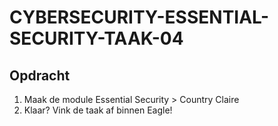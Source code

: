 # CYBERSECURITY-ESSENTIAL-SECURITY-TAAK-04

## Opdracht

1. Maak de module Essential Security > Country Claire
2. Klaar? Vink de taak af binnen Eagle!